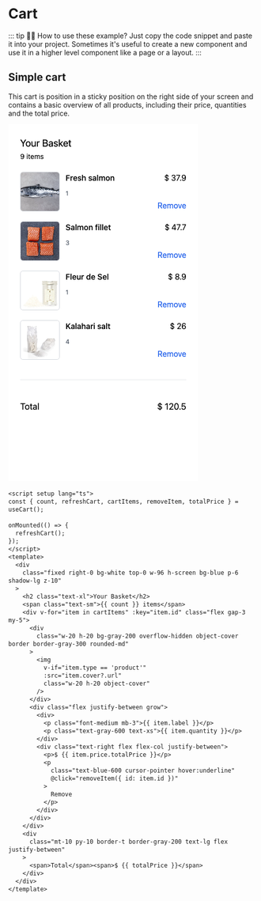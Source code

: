 # Cart

::: tip 🙋‍♀️ How to use these example?
Just copy the code snippet and paste it into your project. Sometimes it's useful to create a new component and use it in a higher level component like a page or a layout.
:::

## Simple cart

This cart is position in a sticky position on the right side of your screen and contains a basic overview of all products, including their price, quantities and the total price.

<div class="flex flex-col items-center">

<img src="./simple-cart-md.png" alt="Preview for medium screen size" class="p-3 border-1 border-gray-200 rounded-md shadow-md hover:shadow-xl hover:scale-105 transform duration-300" />

</div>

<div>

```vue
<script setup lang="ts">
const { count, refreshCart, cartItems, removeItem, totalPrice } = useCart();

onMounted(() => {
  refreshCart();
});
</script>
<template>
  <div
    class="fixed right-0 bg-white top-0 w-96 h-screen bg-blue p-6 shadow-lg z-10"
  >
    <h2 class="text-xl">Your Basket</h2>
    <span class="text-sm">{{ count }} items</span>
    <div v-for="item in cartItems" :key="item.id" class="flex gap-3 my-5">
      <div
        class="w-20 h-20 bg-gray-200 overflow-hidden object-cover border border-gray-300 rounded-md"
      >
        <img
          v-if="item.type == 'product'"
          :src="item.cover?.url"
          class="w-20 h-20 object-cover"
        />
      </div>
      <div class="flex justify-between grow">
        <div>
          <p class="font-medium mb-3">{{ item.label }}</p>
          <p class="text-gray-600 text-xs">{{ item.quantity }}</p>
        </div>
        <div class="text-right flex flex-col justify-between">
          <p>$ {{ item.price.totalPrice }}</p>
          <p
            class="text-blue-600 cursor-pointer hover:underline"
            @click="removeItem({ id: item.id })"
          >
            Remove
          </p>
        </div>
      </div>
    </div>
    <div
      class="mt-10 py-10 border-t border-gray-200 text-lg flex justify-between"
    >
      <span>Total</span><span>$ {{ totalPrice }}</span>
    </div>
  </div>
</template>
```

</div>

